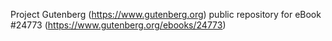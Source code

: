 Project Gutenberg (https://www.gutenberg.org) public repository for eBook #24773 (https://www.gutenberg.org/ebooks/24773)
